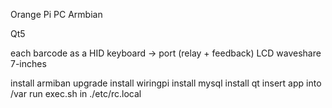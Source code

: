 Orange Pi PC
Armbian

Qt5

each barcode as a HID keyboard -> port (relay + feedback)
LCD waveshare 7-inches

install armiban
upgrade
install wiringpi
install mysql
install qt
insert app into /var
run exec.sh in ./etc/rc.local
